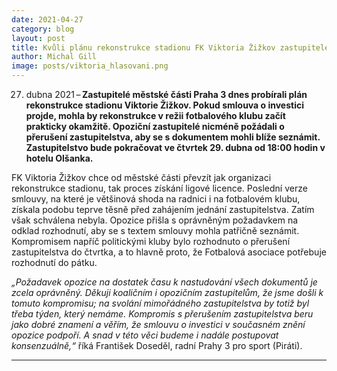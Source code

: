 ```yaml
---
date: 2021-04-27
category: blog
layout: post
title: Kvůli plánu rekonstrukce stadionu FK Viktoria Žižkov zastupitelé přerušili jednání; vypadá to nadějně, věří Piráti 
author: Michal Gill
image: posts/viktoria_hlasovani.png
---
```


27. dubna 2021 – **Zastupitelé městské části Praha 3 dnes probírali plán rekonstrukce stadionu Viktorie Žižkov. Pokud smlouva o investici projde, mohla by rekonstrukce v režii fotbalového klubu začít prakticky okamžitě. Opoziční zastupitelé nicméně požádali o přerušení zastupitelstva, aby se s dokumentem mohli blíže seznámit. Zastupitelstvo bude pokračovat ve čtvrtek 29. dubna od 18:00 hodin v hotelu Olšanka.**

FK Viktoria Žižkov chce od městské části převzít jak organizaci rekonstrukce stadionu, tak proces získání ligové licence. Poslední verze smlouvy, na které je většinová shoda na radnici i na fotbalovém klubu, získala podobu teprve těsně před zahájením jednání zastupitelstva. Zatím však schválena nebyla. Opozice přišla s oprávněným požadavkem na odklad rozhodnutí, aby se s textem smlouvy mohla patřičně seznámit. Kompromisem napříč politickými kluby bylo rozhodnuto o přerušení zastupitelstva do čtvrtka, a to hlavně proto, že Fotbalová asociace potřebuje rozhodnutí do pátku. 

*„Požadavek opozice na dostatek času k nastudování všech dokumentů je zcela oprávněný. Děkuji koaličním i opozičním zastupitelům, že jsme došli k tomuto kompromisu; na svolání mimořádného zastupitelstva by totiž byl třeba týden, který nemáme. Kompromis s přerušením zastupitelstva beru jako dobré znamení a věřím, že smlouvu o investici v současném znění opozice podpoří. A snad v této věci budeme i nadále postupovat konsenzuálně,“* říká František Doseděl, radní Prahy 3 pro sport (Piráti). 

- - -
